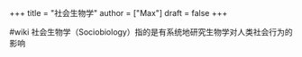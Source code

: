 +++
title = "社会生物学"
author = ["Max"]
draft = false
+++

\#wiki
社会生物学（Sociobiology）指的是有系统地研究生物学对人类社会行为的影响
